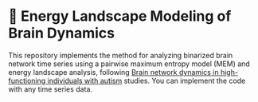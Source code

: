 # 🧠 Energy Landscape Modeling of Brain Dynamics
This repository implements the method for analyzing binarized brain network time series using a pairwise maximum entropy model (MEM) and energy landscape analysis, following [Brain network dynamics in high-functioning individuals with autism](https://www.nature.com/articles/ncomms16048) studies.
You can implement the code with any time series data.

